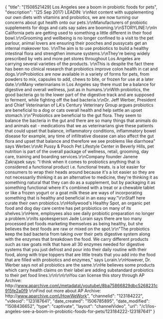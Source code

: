 {
    "title": "[1508521429] Los Angeles see a boom in probiotic foods for pets",
    "description": "(25 Sep 2017) LEADIN: \r\nNot content with supplementing our own diets with vitamins and probiotics, we are now turning our concerns about gut health onto our pets.\r\nManufacturers of probiotic supplements for dogs and cats say sales are booming.\r\nSTORYLINE:\r\nIn California pets are getting used to something a little different in their food bowl.\r\nGrooming and wellbeing is no longer confined to a visit to the pet parlour, animal lovers are ensuring their pooches and pussycats get an internal makeover too. \r\nThe aim is to use probiotics to build a healthy intestinal flora and strengthen immune systems.\r\nThey're being widely prescribed by vets and more pet stores throughout Los Angeles are carrying several varieties of the products. \r\nThis is despite the fact there has been no clinical research that probiotics improve colon health in cat and dogs.\r\nProbiotics are now available in a variety of forms for pets, from powders to mix, capsules to add, chews to bite, or frozen for use at a later date.\r\nMany veterinarians in Los Angeles say there must be a balance for digestive and overall wellness, just as in humans.\r\nWith probiotics, the good bacteria go to the lower part of the digestive track and are supposed to ferment, while fighting off the bad bacteria.\r\nDr. Jeff Werber, President and Chief Veterinarian of LA's Century Veterinary Group argues probiotics are beneficial to a dog or cats overall health and help settle an upset stomach.\r\n\"Probiotics are beneficial to the gut flora. They seem to balance the bacteria in the gut and there are so many things that animals do and animals eat - medications that we as veterinarians give these patients that could upset that balance, inflammatory conditions, inflammatory bowel disease for example, any time of infiltrative disease can also affect the gut flora and upset that balance and therefore we see problems like diarrhoea\" says Werber.\r\nAt Pussy &amp; Pooch Pet Lifestyle Center in Beverly Hills, pet nutrition is part of the overall package of wellness, retail, grooming, day care, training and boarding services.\r\nCompany founder Janene Zakrajsek says: \"I think when it comes to probiotics anything that is considered a functional product i.e. functional treats. is a lot easier for consumers to wrap their heads around because it's a lot easier so they are not necessarily thinking it as an alternative to medicine, they're thinking it as something natural that they can do as a supplement, but by packaging it as something functional where it's combined with a treat or a chewable tablet or like a frozen yogurt or a goat milk these are ways of incorporating something that is healthy and beneficial in an easy way.\"\r\nStaff here curate their own probiotics.\r\nHollywood's Healthy Spot, an organic pet food and dog day care centre has pet probiotics on many of its shelves.\r\nHere, employees also see daily probiotic preparation no longer a problem.\r\nIts spokesperson Jade Lorain says there are too many processed pet foods marketing themselves as being healthy, but she believes the best foods are raw or mixed on the spot.\r\n\"The probiotics keep the bad bacteria from taking over their pets digestive system along with the enzymes that breakdown the food. We carry different products such as raw goats milk that have all 30 enzymes needed for digestive systems that you just defrost and pour into their daily routine with their food, along with tripe toppers that are little treats that you add into the food that are filled with probiotics and enzymes,\" says Lorain.\r\nHowever, Dr. Werber says not all probiotics are the same.\r\nHe believes some products which carry health claims on their label are adding substandard probiotics to their pet food lines.\r\n\r\n\r\nYou can license this story through AP Archive: http:\/\/www.aparchive.com\/metadata\/youtube\/8ba75866829dbc5268231c915fe2a0f9 \r\nFind out more about AP Archive: http:\/\/www.aparchive.com\/HowWeWork",
    "channelid": "123184222",
    "videoid": "123187641",
    "date_created": "1506785895",
    "date_modified": "1508436652",
    "type": "captivate",
    "layout": "channelVideo",
    "url": "\/c1\/los-angeles-see-a-boom-in-probiotic-foods-for-pets\/123184222-123187641"
}